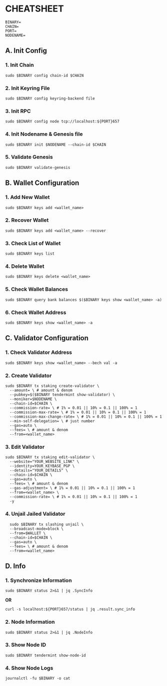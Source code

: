 # CHEATSHEET

```
BINARY=
CHAIN=
PORT=
NODENAME=
```


## A. Init Config
### 1. Init Chain
```
sudo $BINARY config chain-id $CHAIN
```
### 2. Init Keyring File
```
sudo $BINARY config keyring-backend file
```
### 3. Init RPC
```
sudo $BINARY config node tcp://localhost:${PORT}657
```
### 4. Init Nodename & Genesis file
```
sudo $BINARY init $NODENAME --chain-id $CHAIN
```
### 5. Validate Genesis
```
sudo $BINARY validate-genesis
```


## B. Wallet Configuration
### 1. Add New Wallet
```
sudo $BINARY keys add <wallet_name>
```
### 2. Recover Wallet
```
sudo $BINARY keys add <wallet_name> --recover
```
### 3. Check List of Wallet
```
sudo $BINARY keys list
```
### 4. Delete Wallet
```
sudo $BINARY keys delete <wallet_name>
```
### 5. Check Wallet Balances
```
sudo $BINARY query bank balances $($BINARY keys show <wallet_name> -a)
```
### 6. Check Wallet Address
```
sudo $BINARY keys show <wallet_name> -a
```


## C. Validator Configuration
### 1. Check Validator Address
```
sudo $BINARY keys show <wallet_name> --bech val -a
```
### 2. Create Validator
```
sudo $BINARY tx staking create-validator \
  --amount= \ # amount & denom
  --pubkey=$($BINARY tendermint show-validator) \
  --moniker=$NODENAME \
  --chain-id=$CHAIN \
  --commission-rate= \ # 1% = 0.01 || 10% = 0.1 || 100% = 1
  --commission-max-rate= \ # 1% = 0.01 || 10% = 0.1 || 100% = 1
  --commission-max-change-rate= \ # 1% = 0.01 || 10% = 0.1 || 100% = 1
  --min-self-delegation= \ # just number
  --gas=auto \
  --fees= \ # amount & denom
  --from=<wallet_name>
```
### 3. Edit Validator
```
sudo $BINARY tx staking edit-validator \
  --website="YOUR_WEBSITE_LINK" \
  --identity=YOUR_KEYBASE_PGP \
  --details="YOUR_DETAILS" \
  --chain-id=$CHAIN \
  --gas=auto \
  --fees= \ # amount & denom
  --gas-adjustment= \ # 1% = 0.01 || 10% = 0.1 || 100% = 1
  --from=<wallet_name> \
  --commission-rate= \ # 1% = 0.01 || 10% = 0.1 || 100% = 1
  -y
```
### 4. Unjail Jailed Validator
```
  sudo $BINARY tx slashing unjail \
  --broadcast-mode=block \
  --from=$WALLET \
  --chain-id=$CHAIN \
  --gas=auto \
  --fees= \ # amount & denom
  --from=<wallet_name>
```


## D. Info
### 1. Synchronize Information
```
sudo $BINARY status 2>&1 | jq .SyncInfo
```
**OR**
```
curl -s localhost:${PORT}657/status | jq .result.sync_info
```
### 2. Node Information
```
sudo $BINARY status 2>&1 | jq .NodeInfo
```
### 3. Show Node ID
```
sudo $BINARY tendermint show-node-id
```
### 4. Show Node Logs
```
journalctl -fu $BINARY -o cat
```
